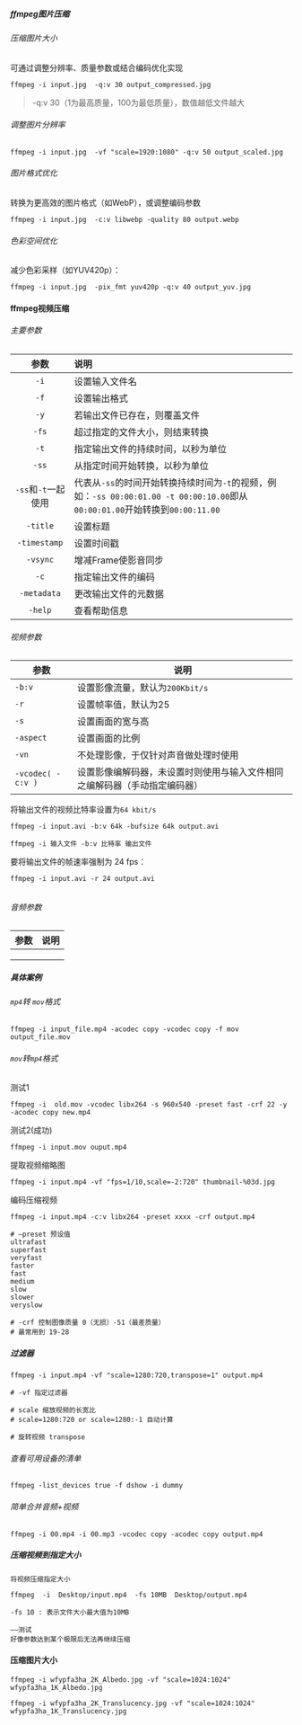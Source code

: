 ##### ffmpeg图片压缩

###### 压缩图片大小

可通过调整分辨率、质量参数或结合编码优化实现

```
ffmpeg -i input.jpg  -q:v 30 output_compressed.jpg  
```

> -q:v 30（1为最高质量，100为最低质量），数值越低文件越大

###### 调整图片分辨率

```
ffmpeg -i input.jpg  -vf "scale=1920:1080" -q:v 50 output_scaled.jpg  
```

###### 图片格式优化

转换为更高效的图片格式（如WebP），或调整编码参数

```
ffmpeg -i input.jpg  -c:v libwebp -quality 80 output.webp 
```

###### 色彩空间优化

减少色彩采样（如YUV420p）：

```
ffmpeg -i input.jpg  -pix_fmt yuv420p -q:v 40 output_yuv.jpg  
```

#### ffmpeg视频压缩

###### 主要参数

|        参数         | 说明                                                         |
| :-----------------: | :----------------------------------------------------------- |
|        `-i`         | 设置输入文件名                                               |
|        `-f`         | 设置输出格式                                                 |
|        `-y`         | 若输出文件已存在，则覆盖文件                                 |
|        `-fs`        | 超过指定的文件大小，则结束转换                               |
|        `-t`         | 指定输出文件的持续时间，以秒为单位                           |
|        `-ss`        | 从指定时间开始转换，以秒为单位                               |
| `-ss`和`-t`一起使用 | 代表从`-ss`的时间开始转换持续时间为`-t`的视频，例如：`-ss 00:00:01.00 -t 00:00:10.00`即从`00:00:01.00`开始转换到`00:00:11.00` |
|      `-title`       | 设置标题                                                     |
|    `-timestamp`     | 设置时间戳                                                   |
|      `-vsync`       | 增减Frame使影音同步                                          |
|        `-c`         | 指定输出文件的编码                                           |
|     `-metadata`     | 更改输出文件的元数据                                         |
|       `-help`       | 查看帮助信息                                                 |

###### 视频参数

| 参数              | 说明                                                         |
| ----------------- | ------------------------------------------------------------ |
| `-b:v`            | 设置影像流量，默认为`200Kbit/s`                              |
| `-r`              | 设置帧率值，默认为25                                         |
| `-s`              | 设置画面的宽与高                                             |
| `-aspect`         | 设置画面的比例                                               |
| `-vn`             | 不处理影像，于仅针对声音做处理时使用                         |
| `-vcodec( -c:v )` | 设置影像编解码器，未设置时则使用与输入文件相同之编解码器（手动指定编码器） |

将输出文件的视频比特率设置为`64 kbit/s`

```
ffmpeg -i input.avi -b:v 64k -bufsize 64k output.avi

ffmpeg -i 输入文件 -b:v 比特率 输出文件
```

要将输出文件的帧速率强制为 24 fps：

```
ffmpeg -i input.avi -r 24 output.avi
```

###### 

###### 音频参数

| 参数 | 说明 |
| ---- | ---- |
|      |      |
|      |      |
|      |      |

##### 具体案例

###### `mp4`转 `mov`格式

```
ffmpeg -i input_file.mp4 -acodec copy -vcodec copy -f mov output_file.mov
```

###### `mov`转`mp4`格式

测试1

```
ffmpeg -i  old.mov -vcodec libx264 -s 960x540 -preset fast -crf 22 -y -acodec copy new.mp4
```

测试2(成功)

```
ffmpeg -i input.mov ouput.mp4
```

提取视频缩略图

```
ffmpeg -i input.mp4 -vf "fps=1/10,scale=-2:720" thumbnail-%03d.jpg
```

编码压缩视频

```
ffmpeg -i input.mp4 -c:v libx264 -preset xxxx -crf output.mp4

# —preset 预设值
ultrafast
superfast
veryfast
faster
fast
medium
slow
slower
veryslow

# -crf 控制图像质量 0（无损）-51（最差质量）
# 最常用到 19-28
```

##### 过滤器

```
ffmpeg -i input.mp4 -vf "scale=1280:720,transpose=1" output.mp4

# -vf 指定过滤器

# scale 缩放视频的长宽比
# scale=1280:720 or scale=1280:-1 自动计算

# 旋转视频 transpose

```

###### 查看可用设备的清单

```
ffmpeg -list_devices true -f dshow -i dummy
```

###### 简单合并音频+视频

```
ffmpeg -i 00.mp4 -i 00.mp3 -vcodec copy -acodec copy output.mp4
```

##### 压缩视频到指定大小

```
将视频压缩指定大小

ffmpeg  -i  Desktop/input.mp4  -fs 10MB  Desktop/output.mp4

-fs 10 : 表示文件大小最大值为10MB

——测试
好像参数达到某个极限后无法再继续压缩

```

#### 压缩图片大小

```
ffmpeg -i wfypfa3ha_2K_Albedo.jpg -vf "scale=1024:1024" wfypfa3ha_1K_Albedo.jpg

ffmpeg -i wfypfa3ha_2K_Translucency.jpg -vf "scale=1024:1024" wfypfa3ha_1K_Translucency.jpg
```

